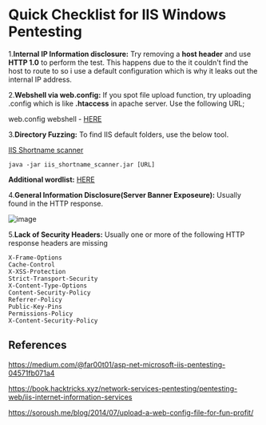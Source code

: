 <h1>Quick Checklist for IIS Windows Pentesting</h1>

1.**Internal IP Information disclosure:** Try removing a **host header** and use **HTTP 1.0** to perform the test. This happens due to the it couldn't find the host to route to so i use a default configuration which is why it leaks out the internal IP address.

2.**Webshell via web.config:** If you spot file upload function, try uploading .config which is like **.htaccess** in apache server. Use the following URL;

web.config webshell - [HERE](https://github.com/yamerooo123/ResearchNBugBountyEncyclopedia/blob/main/Custom%20tools/Inventory/IIS%2010.0/web.config)

3.**Directory Fuzzing:** To find IIS default folders, use the below tool.

[IIS Shortname scanner](https://github.com/irsdl/IIS-ShortName-Scanner) 
```
java -jar iis_shortname_scanner.jar [URL]
```
**Additional wordlist:** [HERE](https://github.com/yamerooo123/ResearchNBugBountyEncyclopedia/blob/main/Custom%20tools/Inventory/IIS%2010.0/iisfinal.txt)

4.**General Information Disclosure(Server Banner Exposeure):** Usually found in the HTTP response.

![image](https://github.com/user-attachments/assets/053bfafa-be4e-47a6-a360-e1e22c71cfe8)

5.**Lack of Security Headers:** Usually one or more of the following HTTP response headers are missing

```
X-Frame-Options
Cache-Control
X-XSS-Protection
Strict-Transport-Security
X-Content-Type-Options
Content-Security-Policy
Referrer-Policy
Public-Key-Pins
Permissions-Policy
X-Content-Security-Policy
```

References
---
https://medium.com/@far00t01/asp-net-microsoft-iis-pentesting-04571fb071a4

https://book.hacktricks.xyz/network-services-pentesting/pentesting-web/iis-internet-information-services

https://soroush.me/blog/2014/07/upload-a-web-config-file-for-fun-profit/
